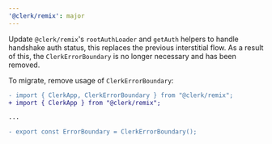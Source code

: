 ```yaml
---
'@clerk/remix': major
---
```


Update `@clerk/remix`'s `rootAuthLoader` and `getAuth` helpers to handle handshake auth status, this replaces the previous interstitial flow. As a result of this, the `ClerkErrorBoundary` is no longer necessary and has been removed.

To migrate, remove usage of `ClerkErrorBoundary`:

```diff
- import { ClerkApp, ClerkErrorBoundary } from "@clerk/remix";
+ import { ClerkApp } from "@clerk/remix";

...

- export const ErrorBoundary = ClerkErrorBoundary();
```
